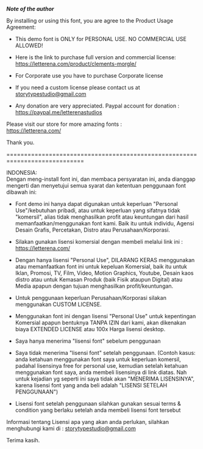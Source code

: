 ***Note of the author***

By installing or using this font, you are agree to the Product Usage Agreement:  
   
 - This demo font is ONLY for PERSONAL USE. NO COMMERCIAL USE ALLOWED!  
   
 - Here is the link to purchase full version and commercial license:  
 <https://letterena.com/product/clements-morgle/>  
   
 - For Corporate use you have to purchase Corporate license  
   
 - If you need a custom license please contact us at  
 <storytypestudio@gmail.com>  
   
 - Any donation are very appreciated. Paypal account for donation : <https://paypal.me/letterenastudios>  
   
 Please visit our store for more amazing fonts :  
 <https://letterena.com/>  
   
 Thank you.  
   
 ============================================================================  
   
 INDONESIA:  
 Dengan meng-install font ini, dan membaca persyaratan ini, anda dianggap mengerti dan menyetujui semua syarat dan ketentuan penggunaan font dibawah ini:  
   
 - Font demo ini hanya dapat digunakan untuk keperluan "Personal Use"/kebutuhan pribadi, atau untuk keperluan yang sifatnya tidak "komersil", alias tidak menghasilkan profit atau keuntungan dari hasil memanfaatkan/menggunakan font kami. Baik itu untuk individu, Agensi Desain Grafis, Percetakan, Distro atau Perusahaan/Korporasi.   
   
 - Silakan gunakan lisensi komersial dengan membeli melalui link ini :  
 <https://letterena.com/>  
   
 - Dengan hanya lisensi "Personal Use", DILARANG KERAS menggunakan atau memanfaatkan font ini untuk kepeluan Komersial, baik itu untuk Iklan, Promosi, TV, Film, Video, Motion Graphics, Youtube, Desain kaos distro atau untuk Kemasan Produk (baik Fisik ataupun Digital) atau Media apapun dengan tujuan menghasilkan profit/keuntungan.  
   
 - Untuk penggunaan keperluan Perusahaan/Korporasi silakan menggunakan CUSTOM LICENSE.  
   
 - Menggunakan font ini dengan lisensi "Personal Use" untuk kepentingan Komersial apapun bentuknya TANPA IZIN dari kami, akan dikenakan biaya EXTENDED LICENSE atau 100x Harga lisensi desktop.  
   
 - Saya hanya menerima "lisensi font" sebelum penggunaan  
   
 - Saya tidak menerima "lisensi font" setelah penggunaan. (Contoh kasus: anda ketahuan menggunakan font saya untuk keperluan komersil, padahal lisensinya free for personal use, kemudian setelah ketahuan menggunakan font saya, anda membeli lisensinya di link diatas. Nah untuk kejadian yg seperti ini saya tidak akan "MENERIMA LISENSINYA", karena lisensi font yang anda beli adalah "LISENSI SETELAH PENGGUNAAN")  
   
 - Lisensi font setelah penggunaan silahkan gunakan sesuai terms &amp; condition yang berlaku setelah anda membeli lisensi font tersebut  
   
 Informasi tentang Lisensi apa yang akan anda perlukan, silahkan menghubungi kami di : <storytypestudio@gmail.com>  
   
 Terima kasih.